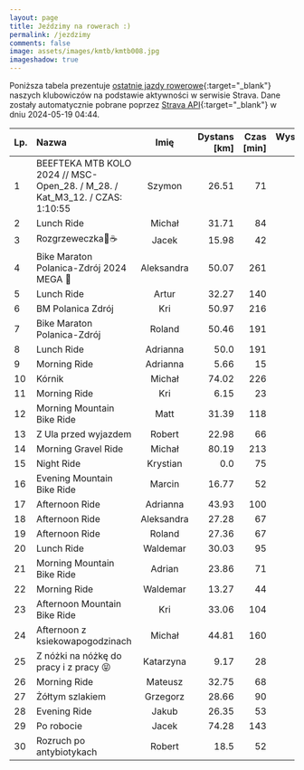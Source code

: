 ```yaml
---
layout: page
title: Jeździmy na rowerach :)
permalink: /jezdzimy
comments: false
image: assets/images/kmtb/kmtb008.jpg
imageshadow: true
---
```


Poniższa tabela prezentuje [ostatnie jazdy rowerowe](https://www.strava.com/clubs/336381){:target="_blank"} naszych klubowiczów na podstawie aktywności w serwisie Strava. Dane zostały automatycznie pobrane poprzez [Strava API](https://developers.strava.com/docs/reference/#api-Clubs-getClubActivitiesById){:target="_blank"} w dniu 2024-05-19 04:44.

Lp. | Nazwa | Imię | Dystans [km] | Czas [min] | Wysokość [m]
:--- | :--- | :---: | ---: | ---: | ---:
1|BEEFTEKA MTB KOLO 2024 //  MSC-Open_28. / M_28. /   Kat_M3_12. / CZAS: 1:10:55|Szymon|26.51|71|367
2|Lunch Ride|Michał|31.71|84|131
3|Rozgrzeweczka🍪☕️|Jacek|15.98|42|166
4|Bike Maraton Polanica-Zdrój 2024 MEGA 💪|Aleksandra|50.07|261|1315
5|Lunch Ride|Artur|32.27|140|823
6|BM Polanica Zdrój|Kri|50.97|216|1293
7|Bike Maraton Polanica-Zdrój|Roland|50.46|191|1323
8|Lunch Ride|Adrianna|50.0|191|1281
9|Morning Ride|Adrianna|5.66|15|66
10|Kórnik|Michał|74.02|226|409
11|Morning Ride|Kri|6.15|23|93
12|Morning Mountain Bike Ride|Matt|31.39|118|153
13|Z Ula przed wyjazdem|Robert|22.98|66|70
14|Morning Gravel Ride|Michał|80.19|213|477
15|Night Ride|Krystian|0.0|75|
16|Evening Mountain Bike Ride|Marcin|16.77|52|121
17|Afternoon Ride|Adrianna|43.93|100|127
18|Afternoon Ride|Aleksandra|27.28|67|106
19|Afternoon Ride|Roland|27.36|67|134
20|Lunch Ride|Waldemar|30.03|95|134
21|Morning Mountain Bike Ride|Adrian|23.86|71|295
22|Morning Ride|Waldemar|13.27|44|68
23|Afternoon Mountain Bike Ride|Kri|33.06|104|454
24|Afternoon z ksiekowapogodzinach|Michał|44.81|160|430
25|Z nóżki na nóżkę do pracy i z pracy 😝|Katarzyna|9.17|28|22
26|Morning Ride|Mateusz|32.75|68|96
27|Żółtym szlakiem|Grzegorz|28.66|90|211
28|Evening Ride|Jakub|26.35|53|213
29|Po robocie|Jacek|74.28|143|125
30|Rozruch po antybiotykach|Robert|18.5|52|13
